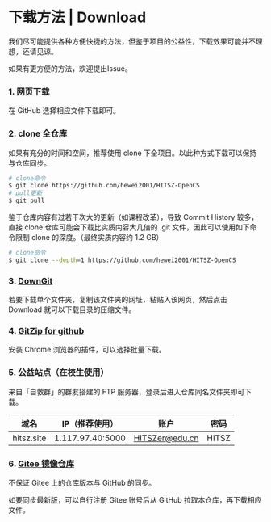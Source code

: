 # 下载方法 | Download

我们尽可能提供各种方便快捷的方法，但鉴于项目的公益性，下载效果可能并不理想，还请见谅。

如果有更方便的方法，欢迎提出Issue。

### 1. 网页下载

在 GitHub 选择相应文件下载即可。

### 2. clone 全仓库

如果有充分的时间和空间，推荐使用 clone 下全项目。以此种方式下载可以保持与仓库同步。

```bash
# clone命令
$ git clone https://github.com/hewei2001/HITSZ-OpenCS
# pull更新
$ git pull
```

鉴于仓库内容有过若干次大的更新（如课程改革），导致 Commit History 较多，直接 clone 仓库可能会下载比实质内容大几倍的 .git 文件，因此可以使用如下命令限制 clone 的深度。（最终实质内容约 1.2 GB）

```bash
# clone命令
$ git clone --depth=1 https://github.com/hewei2001/HITSZ-OpenCS
```

### 3. [DownGit](https://minhaskamal.github.io/DownGit/#/home)

若要下载单个文件夹，复制该文件夹的网址，粘贴入该网页，然后点击 Download 就可以下载目录的压缩文件。

### 4. [GitZip for github](https://chrome.google.com/webstore/detail/gitzip-for-github/ffabmkklhbepgcgfonabamgnfafbdlkn)

安装 Chrome 浏览器的插件，可以选择批量下载。

### 5. 公益站点（在校生使用）

来自「自救群」的群友搭建的 FTP 服务器，登录后进入仓库同名文件夹即可下载。

|    域名    |  IP（推荐使用）  |      账户      | 密码  |
| :--------: | :--------------: | :------------: | :---: |
| hitsz.site | 1.117.97.40:5000 | HITSZer@edu.cn | HITSZ |

### 6. [Gitee 镜像仓库](https://gitee.com/hewei2001/HITSZ-OpenCS)

不保证 Gitee 上的仓库版本与 GitHub 的同步。

如要同步最新版，可以自行注册 Gitee 账号后从 GitHub 拉取本仓库，再下载相应文件。


